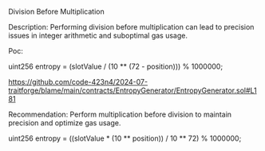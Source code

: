 Division Before Multiplication

Description:
Performing division before multiplication can lead to precision issues in integer arithmetic and suboptimal gas usage.

Poc:

uint256 entropy = (slotValue / (10 ** (72 - position))) % 1000000;

https://github.com/code-423n4/2024-07-traitforge/blame/main/contracts/EntropyGenerator/EntropyGenerator.sol#L181

Recommendation:
Perform multiplication before division to maintain precision and optimize gas usage.

uint256 entropy = ((slotValue * (10 ** position)) / 10 ** 72) % 1000000;
